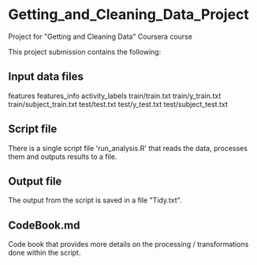 # Getting_and_Cleaning_Data_Project
Project for "Getting and Cleaning Data" Coursera course

This project submission contains the following:
## Input data files 
features
features_info
activity_labels
train/train.txt
train/y_train.txt
train/subject_train.txt
test/test.txt
test/y_test.txt
test/subject_test.txt


## Script file
There is a single script file 'run_analysis.R' that reads the data, processes them and outputs results to a file.

## Output file
The output  from the script is saved in a file "Tidy.txt".

## CodeBook.md
Code book that provides more details on the processing / transformations done within the script.
